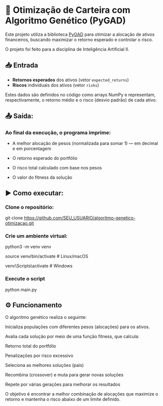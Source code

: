 # 🧬 Otimização de Carteira com Algoritmo Genético (PyGAD)

Este projeto utiliza a biblioteca [PyGAD](https://pygad.readthedocs.io/) para otimizar a alocação de ativos financeiros, buscando maximizar o retorno esperado e controlar o risco.

O projeto foi feito para a disciplina de Inteligência Artificial II.

## 📥 Entrada

- **Retornos esperados** dos ativos (vetor `expected_returns`)
- **Riscos** individuais dos ativos (vetor `risks`)

Estes dados são definidos no código como arrays NumPy e representam, respectivamente, o retorno médio e o risco (desvio padrão) de cada ativo.

## 📤 Saída:

### Ao final da execução, o programa imprime:
  
- A melhor alocação de pesos (normalizada para somar 1) — em decimal e em porcentagem

- O retorno esperado do portfólio

- O risco total calculado com base nos pesos

- O valor do fitness da solução

## ▶️ Como executar:

### Clone o repositório:

git clone https://github.com/SEU_USUARIO/algoritmo-genetico-otimizacao.git

### Crie um ambiente virtual:

python3 -m venv venv

source venv/bin/activate  # Linux/macOS

venv\Scripts\activate     # Windows

### Execute o script

python main.py


## ⚙️ Funcionamento

O algoritmo genético realiza o seguinte:

  Inicializa populações com diferentes pesos (alocações) para os ativos.

  Avalia cada solução por meio de uma função fitness, que calcula:
  
  Retorno total do portfólio

  Penalizações por risco excessivo

  Seleciona as melhores soluções (pais)

  Recombina (crossover) e muta para gerar novas soluções

  Repete por várias gerações para melhorar os resultados

O objetivo é encontrar a melhor combinação de alocações que maximize o retorno e mantenha o risco abaixo de um limite definido.

